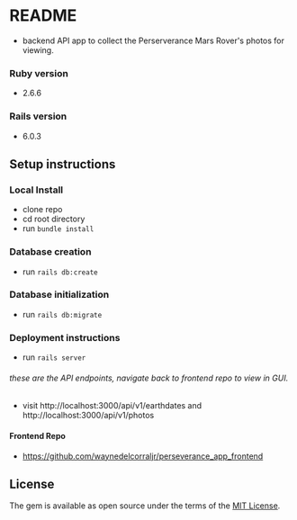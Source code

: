 # README
- backend API app to collect the Perserverance Mars Rover's photos for viewing.

### Ruby version
- 2.6.6

### Rails version
- 6.0.3

## Setup instructions

### Local Install
- clone repo
- cd root directory
- run `bundle install`

### Database creation
- run `rails db:create`

### Database initialization
- run `rails db:migrate`

### Deployment instructions
- run `rails server`

###### these are the API endpoints, navigate back to frontend repo to view in GUI.
- visit http://localhost:3000/api/v1/earthdates and http://localhost:3000/api/v1/photos

#### Frontend Repo
- https://github.com/waynedelcorraljr/perseverance_app_frontend

## License

The gem is available as open source under the terms of the [MIT License](https://opensource.org/licenses/MIT).
